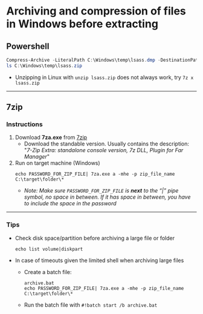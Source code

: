 # Archiving and compression of files in Windows before extracting

## Powershell
```powershell
Compress-Archive -LiteralPath C:\Windows\temp\lsass.dmp -DestinationPath C:\Windows\temp\lsass.zip
ls C:\Windows\temp\lsass.zip
```
* Unzipping in Linux with `unzip lsass.zip` does not always work, try `7z x lsass.zip`

---

## 7zip
### Instructions

1. Download **7za.exe** from [7zip](https://www.7-zip.org/download.html)
    * Download the standable version. Usually contains the description: "*7-Zip Extra: standalone console version, 7z DLL, Plugin for Far Manager*"
1. Run on target machine (Windows)
    ```batch
    echo PASSWORD_FOR_ZIP_FILE| 7za.exe a -mhe -p zip_file_name C:\target\folder\*
    ```
    * *Note: Make sure `PASSWORD_FOR_ZIP_FILE` is __next__ to the “|” pipe symbol, no space in between. If it has space in between, you have to include the space in the password*


-----------------------------------
### Tips
* Check disk space/partition before archiving a large file or folder
    ```batch
    echo list volume|diskpart
    ```
* In case of timeouts given the limited shell when archiving large files

    * Create a batch file:

        
        ```batch
        archive.bat
        echo PASSWORD_FOR_ZIP_FILE| 7za.exe a -mhe -p zip_file_name C:\target\folder\*
        ```
        

    * Run the batch file with `#!batch start /b archive.bat`
    
